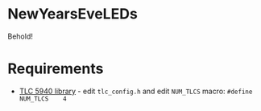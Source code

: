 NewYearsEveLEDs
===============

Behold!


Requirements
============
- [TLC 5940 library](https://code.google.com/p/tlc5940arduino/) - edit
  `tlc_config.h` and edit `NUM_TLCS` macro: `#define NUM_TLCS    4`
